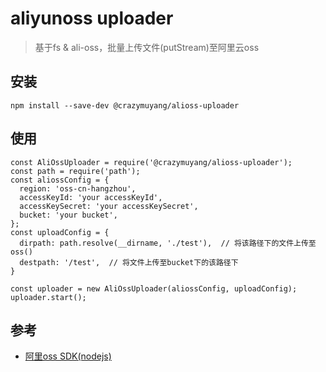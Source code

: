 # aliyunoss uploader
  > 基于fs & ali-oss，批量上传文件(putStream)至阿里云oss

## 安装
  ```
  npm install --save-dev @crazymuyang/alioss-uploader
  ```

## 使用
  ```
  const AliOssUploader = require('@crazymuyang/alioss-uploader');
  const path = require('path');
  const aliossConfig = {
    region: 'oss-cn-hangzhou',
    accessKeyId: 'your accessKeyId',
    accessKeySecret: 'your accessKeySecret',
    bucket: 'your bucket',
  };
  const uploadConfig = {
    dirpath: path.resolve(__dirname, './test'),  // 将该路径下的文件上传至oss()
    destpath: '/test',  // 将文件上传至bucket下的该路径下
  }

  const uploader = new AliOssUploader(aliossConfig, uploadConfig);
  uploader.start();
  ```
## 参考
  - [阿里oss SDK(nodejs)](https://www.alibabacloud.com/help/zh/doc-detail/32068.htm?spm=a2c63.p38356.b99.359.317f42a91QomOW)